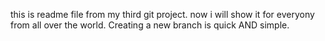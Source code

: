 this is readme file from my third git project.
now i will show it for everyony from all over the world.
Creating a new branch is quick AND simple.